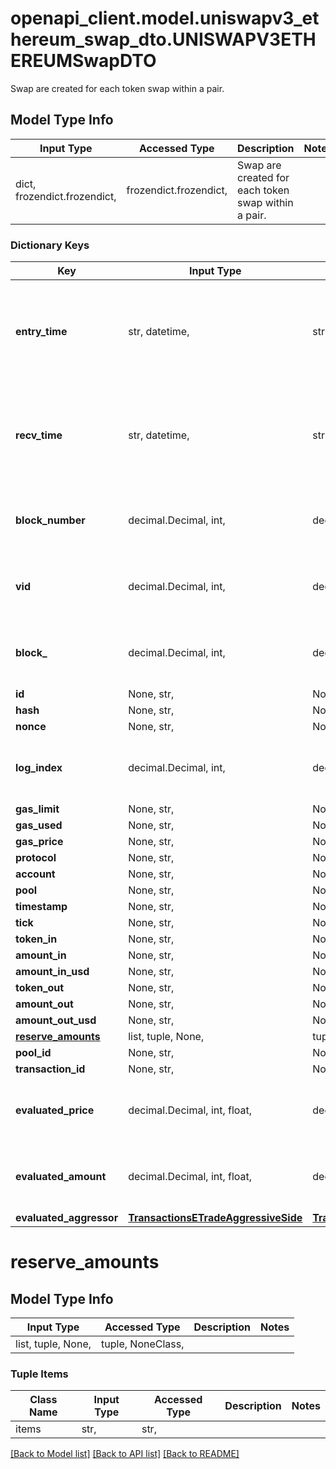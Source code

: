 # openapi_client.model.uniswapv3_ethereum_swap_dto.UNISWAPV3ETHEREUMSwapDTO

Swap are created for each token swap within a pair.

## Model Type Info
Input Type | Accessed Type | Description | Notes
------------ | ------------- | ------------- | -------------
dict, frozendict.frozendict,  | frozendict.frozendict,  | Swap are created for each token swap within a pair. | 

### Dictionary Keys
Key | Input Type | Accessed Type | Description | Notes
------------ | ------------- | ------------- | ------------- | -------------
**entry_time** | str, datetime,  | str,  |  | [optional] value must conform to RFC-3339 date-time
**recv_time** | str, datetime,  | str,  |  | [optional] value must conform to RFC-3339 date-time
**block_number** | decimal.Decimal, int,  | decimal.Decimal,  | Number of block in which entity was recorded. | [optional] value must be a 64 bit integer
**vid** | decimal.Decimal, int,  | decimal.Decimal,  |  | [optional] value must be a 64 bit integer
**block_** | decimal.Decimal, int,  | decimal.Decimal,  |  | [optional] value must be a 32 bit integer
**id** | None, str,  | NoneClass, str,  |  | [optional] 
**hash** | None, str,  | NoneClass, str,  |  | [optional] 
**nonce** | None, str,  | NoneClass, str,  |  | [optional] 
**log_index** | decimal.Decimal, int,  | decimal.Decimal,  |  | [optional] value must be a 32 bit integer
**gas_limit** | None, str,  | NoneClass, str,  |  | [optional] 
**gas_used** | None, str,  | NoneClass, str,  |  | [optional] 
**gas_price** | None, str,  | NoneClass, str,  |  | [optional] 
**protocol** | None, str,  | NoneClass, str,  |  | [optional] 
**account** | None, str,  | NoneClass, str,  |  | [optional] 
**pool** | None, str,  | NoneClass, str,  |  | [optional] 
**timestamp** | None, str,  | NoneClass, str,  |  | [optional] 
**tick** | None, str,  | NoneClass, str,  |  | [optional] 
**token_in** | None, str,  | NoneClass, str,  |  | [optional] 
**amount_in** | None, str,  | NoneClass, str,  |  | [optional] 
**amount_in_usd** | None, str,  | NoneClass, str,  |  | [optional] 
**token_out** | None, str,  | NoneClass, str,  |  | [optional] 
**amount_out** | None, str,  | NoneClass, str,  |  | [optional] 
**amount_out_usd** | None, str,  | NoneClass, str,  |  | [optional] 
**[reserve_amounts](#reserve_amounts)** | list, tuple, None,  | tuple, NoneClass,  |  | [optional] 
**pool_id** | None, str,  | NoneClass, str,  |  | [optional] 
**transaction_id** | None, str,  | NoneClass, str,  |  | [optional] 
**evaluated_price** | decimal.Decimal, int, float,  | decimal.Decimal,  |  | [optional] value must be a 64 bit float
**evaluated_amount** | decimal.Decimal, int, float,  | decimal.Decimal,  |  | [optional] value must be a 64 bit float
**evaluated_aggressor** | [**TransactionsETradeAggressiveSide**](TransactionsETradeAggressiveSide.md) | [**TransactionsETradeAggressiveSide**](TransactionsETradeAggressiveSide.md) |  | [optional] 

# reserve_amounts

## Model Type Info
Input Type | Accessed Type | Description | Notes
------------ | ------------- | ------------- | -------------
list, tuple, None,  | tuple, NoneClass,  |  | 

### Tuple Items
Class Name | Input Type | Accessed Type | Description | Notes
------------- | ------------- | ------------- | ------------- | -------------
items | str,  | str,  |  | 

[[Back to Model list]](../../README.md#documentation-for-models) [[Back to API list]](../../README.md#documentation-for-api-endpoints) [[Back to README]](../../README.md)

